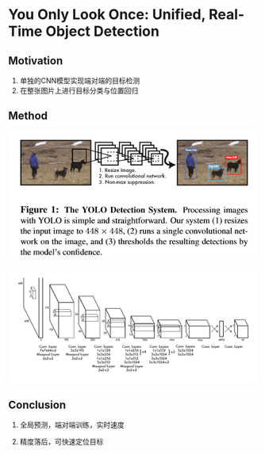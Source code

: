 # You Only Look Once: Unified, Real-Time Object Detection

## Motivation

1. 单独的CNN模型实现端对端的目标检测
2. 在整张图片上进行目标分类与位置回归

## Method

![1568818383183](../img/1568818383183.png)

![1569227591000](../img/1569227591000.png)

## Conclusion

1. 全局预测，端对端训练，实时速度

2. 精度落后，可快速定位目标



